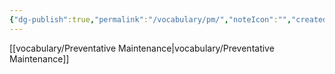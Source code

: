 ```yaml
---
{"dg-publish":true,"permalink":"/vocabulary/pm/","noteIcon":"","created":"2025-02-07T11:32:01.019-06:00"}
---
```


[[vocabulary/Preventative Maintenance\|vocabulary/Preventative Maintenance]]
